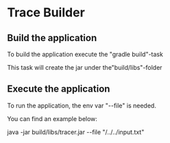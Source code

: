 # Trace Builder

## Build the application
<p>To build the application execute the "gradle build"-task</p>
<p>This task will create the jar under the"build/libs"-folder </p>

## Execute the application
<p>To run the application, the env var "--file" is needed.<p>
<p>You can find an example below:</p>
java -jar build/libs/tracer.jar --file "/../../input.txt"
